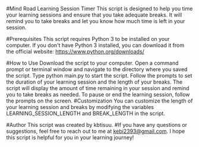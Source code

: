 #Mind Road Learning Session Timer
This script is designed to help you time your learning sessions and ensure that you take adequate breaks. It will remind you to take breaks and let you know how much time is left in your session.

#Prerequisites
This script requires Python 3 to be installed on your computer. If you don't have Python 3 installed, you can download it from the official website: https://www.python.org/downloads/

#How to Use
Download the script to your computer.
Open a command prompt or terminal window and navigate to the directory where you saved the script.
Type python main.py to start the script.
Follow the prompts to set the duration of your learning session and the length of your breaks.
The script will display the amount of time remaining in your session and remind you to take breaks as needed.
To pause or end the learning session, follow the prompts on the screen.
#Customization
You can customize the length of your learning session and breaks by modifying the variables LEARNING_SESSION_LENGTH and BREAK_LENGTH in the script.

#Author
This script was created by kbtisuu.
#If you have any questions or suggestions, feel free to reach out to me at kebi2393@gmail.com. I hope this script is helpful for you in your learning journey!

